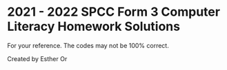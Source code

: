 # 2021 - 2022 SPCC Form 3 Computer Literacy Homework Solutions

For your reference. The codes may not be 100% correct. 

Created by Esther Or

